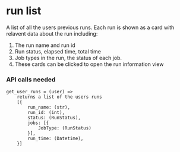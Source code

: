 # run list

A list of all the users previous runs. Each run is shown as a card with relavent data about the run including:

1. The run name and run id
2. Run status, elapsed time, total time
3. Job types in the run, the status of each job.
4. These cards can be clicked to open the run information view

### API calls needed
```
get_user_runs = (user) => 
    returns a list of the users runs 
    [{
        run_name: (str),
        run_id: (int),
        status: (RunStatus),
        jobs: [{
            JobType: (RunStatus)
        }],
        run_time: (Datetime),
    }]
```
